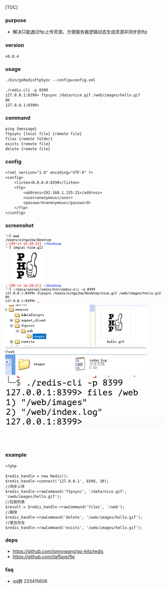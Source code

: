 
[TOC]

### purpose
* 解决只能通过ftp上传资源，方便服务器逻辑动态生成资源并同步到ftp

### version
```
v0.0.4
```

### usage
```
./bin/goRedisFtpSync --config=config.xml

./redis-cli -p 8399
127.0.0.1:8399> ftpsync /data/nice.gif /web/images/hello.gif
OK
127.0.0.1:8399>
```

### command
```
ping {message}
ftpsync {local file} {remote file}
files {remote folder}
exists {remote file}
delete {remote file}
```

### config
```
<?xml version="1.0" encoding="UTF-8" ?>
<config>
    <listen>0.0.0.0:8399</listen>
    <ftp>
        <address>192.168.1.155:21</address>
        <user>anonymous</user>
        <password>anonymous</password>
    </ftp>
</config>
```

### screenshot
![](screenshot/ex_1.png)
![](screenshot/ex_2.png)
![](screenshot/ex_3.png)
![](screenshot/ex_4.png)

### example
```
<?php

$redis_handle = new Redis();
$redis_handle->connect('127.0.0.1', 8399, 30);
//同步上传
$redis_handle->rawCommand('ftpsync', '/data/nice.gif', '/web/images/hello.gif');
//拉取列表
$result = $redis_handle->rawCommand('files', '/web');
//删除
$redis_handle->rawCommand('delete', '/web/images/hello.gif');
//是否存在
$redis_handle->rawCommand('exists', '/web/images/hello.gif');
```

### deps
* https://github.com/jonnywang/go-kits/redis
* https://github.com/jlaffaye/ftp

### faq
* qq群 233415606